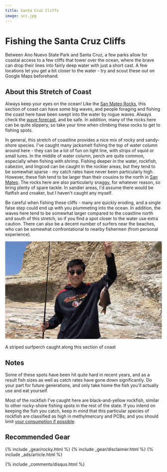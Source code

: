 ```yaml
---
title: Santa Cruz Cliffs
image: scc.jpg
---
```


# Fishing the Santa Cruz Cliffs

Between Ano Nuevo State Park and Santa Cruz, a few parks allow for coastal access to a few cliffs that tower over the ocean, where the brave can drop their lines into fairly deep water with just a short cast. A few locations let you get a bit closer to the water - try and scout these out on Google Maps beforehand.

## About this Stretch of Coast

Always keep your eyes on the ocean! Like the [San Mateo Rocks](/sanmateorocks), this section of coast can have some big waves, and people foraging and fishing the coast here have been swept into the water by rogue waves. Always check the <a href="https://marine.weather.gov/MapClick.php?x=167&y=210&site=mtr&zmx=&zmy=&map_x=168&map_y=210">wave forecast</a>, and be safe. In addition, many of the rocks here can be quite slippery, so take your time when climbing these rocks to get to fishing spots.

In general, this stretch of coastline provides a nice mix of rocky and sandy-shore species. I've caught many jacksmelt fishing the top of water column around here - they can be a lot of fun on light line, with strips of squid or small lures. In the middle of water column, perch are quite common, especially when fishing with shrimp. Fishing deeper in the water, rockfish, cabezon, and lingcod can be caught in the rockier areas, but they tend to be somewhat sparse - my catch rates have never been particularly high. However, these fish tend to be larger than their cousins to the north in [San Mateo](/sanmateorocks). The rocks here are also particularly snaggy, for whatever reason, so bring plenty of spare tackle. In sandier areas, I'd assume there would be flatfish and croaker, but I haven't caught any myself.

Be careful when fishing these cliffs - many are quickly eroding, and a single false step could end up with you plummeting into the ocean. In addition, the waves here tend to be somewhat larger compared to the coastline north and south of this stretch, so if you find a spot closer to the water use extra caution. There can also be a decent number of surfers near the beaches, who can be somewhat confrontational to nearby fishermen (from personal experience).


![A striped surfperch](/assets/images/scperch.jpg)
<div class="caption">A striped surfperch caught along this section of coast</div>

## Notes

Some of these spots have been hit quite hard in recent years, and as a result fish sizes as well as catch rates have gone down significantly. Do your part for future generations, and only take home the fish you'll actually use and eat yourself. 

Most of the rockfish I've caught here are black-and-yellow rockfish, similar to other rocky-shore fishing spots in the rest of the state. If you intend on keeping the fish you catch, keep in mind that this particular species of rockfish are classified as high in methylmercury and PCBs, and you should limit <a href="https://oehha.ca.gov/advisories/statewide-advisory-eating-fish-california-coastal-locations-without-site-specific-advice">your consumption if possible</a>.

## Recommended Gear

{% include _gear/rocky.html %}
{% include _gear/disclaimer.html %}
{% include _ads/article.html %}

{% include _comments/disqus.html %}
